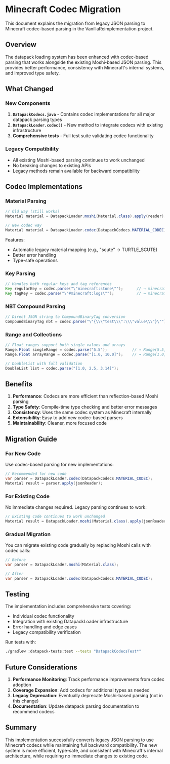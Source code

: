 # Minecraft Codec Migration

This document explains the migration from legacy JSON parsing to Minecraft codec-based parsing in the VanillaReimplementation project.

## Overview

The datapack loading system has been enhanced with codec-based parsing that works alongside the existing Moshi-based JSON parsing. This provides better performance, consistency with Minecraft's internal systems, and improved type safety.

## What Changed

### New Components

1. **`DatapackCodecs.java`** - Contains codec implementations for all major datapack parsing types
2. **`DatapackLoader.codec()`** - New method to integrate codecs with existing infrastructure
3. **Comprehensive tests** - Full test suite validating codec functionality

### Legacy Compatibility

- All existing Moshi-based parsing continues to work unchanged
- No breaking changes to existing APIs
- Legacy methods remain available for backward compatibility

## Codec Implementations

### Material Parsing
```java
// Old way (still works)
Material material = DatapackLoader.moshi(Material.class).apply(reader);

// New codec way
Material material = DatapackLoader.codec(DatapackCodecs.MATERIAL_CODEC).apply(reader);
```

Features:
- Automatic legacy material mapping (e.g., "scute" → TURTLE_SCUTE)
- Better error handling
- Type-safe operations

### Key Parsing
```java
// Handles both regular keys and tag references
Key regularKey = codec.parse("\"minecraft:stone\"");      // → minecraft:stone
Key tagKey = codec.parse("\"#minecraft:logs\"");          // → minecraft:logs (# stripped)
```

### NBT Compound Parsing
```java
// Direct JSON string to CompoundBinaryTag conversion
CompoundBinaryTag nbt = codec.parse("\"{\\\"test\\\":\\\"value\\\"}\"");
```

### Range and Collections
```java
// Float ranges support both single values and arrays
Range.Float singleRange = codec.parse("5.5");           // → Range(5.5, 5.5)
Range.Float arrayRange = codec.parse("[1.0, 10.0]");    // → Range(1.0, 10.0)

// DoubleList with full validation
DoubleList list = codec.parse("[1.0, 2.5, 3.14]");
```

## Benefits

1. **Performance**: Codecs are more efficient than reflection-based Moshi parsing
2. **Type Safety**: Compile-time type checking and better error messages  
3. **Consistency**: Uses the same codec system as Minecraft internally
4. **Extensibility**: Easy to add new codec-based parsers
5. **Maintainability**: Cleaner, more focused code

## Migration Guide

### For New Code
Use codec-based parsing for new implementations:
```java
// Recommended for new code
var parser = DatapackLoader.codec(DatapackCodecs.MATERIAL_CODEC);
Material result = parser.apply(jsonReader);
```

### For Existing Code
No immediate changes required. Legacy parsing continues to work:
```java
// Existing code continues to work unchanged
Material result = DatapackLoader.moshi(Material.class).apply(jsonReader);
```

### Gradual Migration
You can migrate existing code gradually by replacing Moshi calls with codec calls:
```java
// Before
var parser = DatapackLoader.moshi(Material.class);

// After  
var parser = DatapackLoader.codec(DatapackCodecs.MATERIAL_CODEC);
```

## Testing

The implementation includes comprehensive tests covering:
- Individual codec functionality
- Integration with existing DatapackLoader infrastructure
- Error handling and edge cases
- Legacy compatibility verification

Run tests with:
```bash
./gradlew :datapack-tests:test --tests "DatapackCodecsTest*"
```

## Future Considerations

1. **Performance Monitoring**: Track performance improvements from codec adoption
2. **Coverage Expansion**: Add codecs for additional types as needed
3. **Legacy Deprecation**: Eventually deprecate Moshi-based parsing (not in this change)
4. **Documentation**: Update datapack parsing documentation to recommend codecs

## Summary

This implementation successfully converts legacy JSON parsing to use Minecraft codecs while maintaining full backward compatibility. The new system is more efficient, type-safe, and consistent with Minecraft's internal architecture, while requiring no immediate changes to existing code.